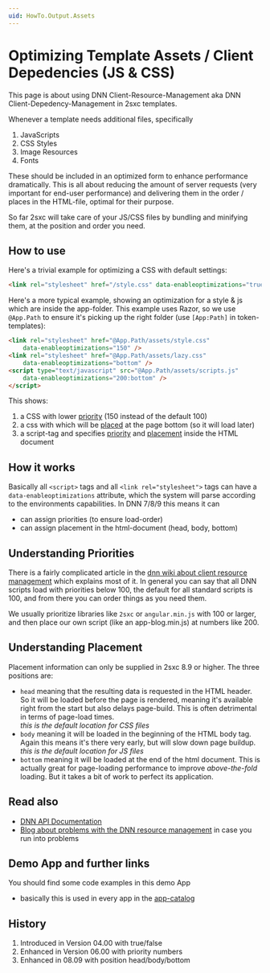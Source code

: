 ```yaml
---
uid: HowTo.Output.Assets
---
```

# Optimizing Template Assets / Client Depedencies (JS & CSS)

This page is about using DNN Client-Resource-Management aka DNN Client-Depedency-Management in 2sxc templates. 

Whenever a template needs additional files, specifically

1. JavaScripts
1. CSS Styles
1. Image Resources
1. Fonts

These should be included in an optimized form to enhance performance dramatically. This is all about reducing the amount of server requests (very important for end-user performance) and delivering them in the order / places in the HTML-file, optimal for their purpose. 

So far 2sxc will take care of your JS/CSS files by bundling and minifying them, at the position and order you need. 

## How to use
Here's a trivial example for optimizing a CSS with default settings:

```html
<link rel="stylesheet" href="/style.css" data-enableoptimizations="true" />
```


Here's a more typical example, showing an optimization for a style & js which are inside the app-folder. This example uses Razor, so we use `@App.Path` to ensure it's picking up the right folder (use `[App:Path]` in token-templates):

```html
<link rel="stylesheet" href="@App.Path/assets/style.css"
    data-enableoptimizations="150" />
<link rel="stylesheet" href="@App.Path/assets/lazy.css"
    data-enableoptimizations="bottom" />
<script type="text/javascript" src="@App.Path/assets/scripts.js"
    data-enableoptimizations="200:bottom" />
</script>
```

This shows:

1. a CSS with lower [priority](#understanding-priorities) (150 instead of the default 100)
1. a css with which will be [placed](#understanding-placement) at the page bottom (so it will load later)
1. a script-tag and specifies [priority](#understanding-priorities) and [placement](#understanding-placement) inside the HTML document

## How it works
Basically all `<script>` tags and all `<link rel="stylesheet">` tags can have a `data-enableoptimizations` attribute, which the system will parse according to the environments capabilities. In DNN 7/8/9 this means it can

* can assign priorities (to ensure load-order)
* can assign placement in the html-document (head, body, bottom)

## Understanding Priorities
There is a fairly complicated article in the [dnn wiki about client resource management][dnn-api-docs] which explains most of it. In general you can say that all DNN scripts load with priorities below 100, the default for all standard scripts is 100, and from there you can order things as you need them.

We usually prioritize libraries like `2sxc` or `angular.min.js` with 100 or larger, and then place our own script (like an app-blog.min.js) at numbers like 200.

## Understanding Placement
Placement information can only be supplied in 2sxc 8.9 or higher. The three positions are:

* `head` meaning that the resulting data is requested in the HTML header. So it will be loaded before the page is rendered, meaning it's available right from the start but also delays page-build. This is often detrimental in terms of page-load times.  
_this is the default location for CSS files_
* `body` meaning it will be loaded in the beginning of the HTML body tag. Again this means it's there very early, but will slow down page buildup.  
_this is the default location for JS files_
* `bottom` meaning it will be loaded at the end of the html document. This is actually great for page-loading performance to improve _above-the-fold_ loading. But it takes a bit of work to perfect its application. 

## Read also

* [DNN API Documentation][dnn-api-docs]
* [Blog about problems with the DNN resource management](http://2sxc.org/en/blog/post/the-trouble-with-dnn-javascript-css-minification-aka-client-dependency-resource-management) in case you run into problems

## Demo App and further links

You should find some code examples in this demo App
* basically this is used in every app in the [app-catalog](http://2sxc.org/en/apps)

## History

1. Introduced in Version 04.00 with true/false
1. Enhanced in Version 06.00 with priority numbers
1. Enhanced in 08.09 with position head/body/bottom


[dnn-api-docs]:http://www.dnnsoftware.com/wiki/client-resource-management-api
